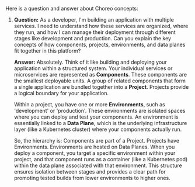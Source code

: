 Here is a question and answer about Choreo concepts:

1.  **Question:** As a developer, I'm building an application with multiple services. I need to understand how these services are organized, where they run, and how I can manage their deployment through different stages like development and production. Can you explain the key concepts of how components, projects, environments, and data planes fit together in this platform?

    **Answer:** Absolutely. Think of it like building and deploying your application within a structured system. Your individual services or microservices are represented as **Components**. These components are the smallest deployable units. A group of related components that form a single application are bundled together into a **Project**. Projects provide a logical boundary for your application.

    Within a project, you have one or more **Environments**, such as 'development' or 'production'. These environments are isolated spaces where you can deploy and test your components. An environment is essentially linked to a **Data Plane**, which is the underlying infrastructure layer (like a Kubernetes cluster) where your components actually run.

    So, the hierarchy is: Components are part of a Project. Projects have Environments. Environments are hosted on Data Planes. When you deploy a component, you target a specific environment within your project, and that component runs as a container (like a Kubernetes pod) within the data plane associated with that environment. This structure ensures isolation between stages and provides a clear path for promoting tested builds from lower environments to higher ones.